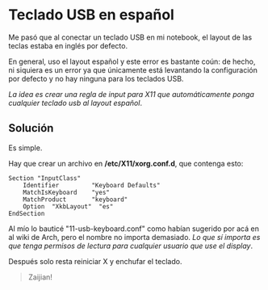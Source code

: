 # Teclado USB en español

Me pasó que al conectar un teclado USB en mi notebook, el layout de las teclas
 estaba en inglés por defecto. 

En general, uso el layout español y este error es bastante coún: de hecho, ni
 siquiera es un error ya que únicamente está levantando la configuración por
 defecto y no hay ninguna para los teclados USB.

_La idea es crear una regla de input para X11 que automáticamente ponga
 cualquier teclado usb al layout español_.

## Solución

Es simple.

Hay que crear un archivo en __/etc/X11/xorg.conf.d__, que contenga esto:

    Section "InputClass"
        Identifier         "Keyboard Defaults"
        MatchIsKeyboard	   "yes"
        MatchProduct       "keyboard"
        Option  "XkbLayout"  "es"
    EndSection

Al mío lo bauticé "11-usb-keyboard.conf" como habían sugerido por acá en al wiki
 de Arch, pero el nombre no importa demasiado. _Lo que sí importa es que tenga
 permisos de lectura para cualquier usuario que use el display_.

Después solo resta reiniciar X y enchufar el teclado.

> Zaijian!
